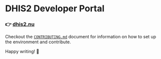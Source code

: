 # DHIS2 Developer Portal

### :point_right: [dhis2.nu](https://dhis2.nu)

Checkout the [`CONTRIBUTING.md`](CONTRIBUTING.md) document for information on how to set up the environment and contribute.

Happy writing! :notebook:
